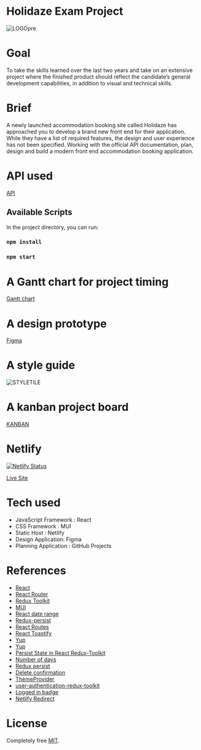 
# Holidaze Exam Project

![LOGOpre](https://github.com/gitAji/project-holidaze/assets/89026824/78ffc4dc-8b03-4911-8239-7c3d3d05e119)

# Goal
To take the skills learned over the last two years and take on an extensive project where the finished product should reflect the candidate’s general development capabilities, in addition to visual and technical skills.

# Brief
A newly launched accommodation booking site called Holidaze has approached you to develop a brand new front end for their application. While they have a list of required features, the design and user experience has not been specified. Working with the official API documentation, plan, design and build a modern front end accommodation booking application.
# API used
[API](https://noroff-api-docs.netlify.app/holidaze/bookings)


## Available Scripts

In the project directory, you can run:


### `npm install`

### `npm start`



# A Gantt chart for project timing
[Gantt chart](https://github.com/users/gitAji/projects/4/views/2)

# A design prototype
[Figma](https://www.figma.com/file/gRW66h02xkgZVYzHmMeGTE/Holidaze?type=design&node-id=0%3A1&t=ohxlpuFqBc7BG38x-1)
# A style guide
![STYLETILE](https://github.com/gitAji/project-holidaze/assets/89026824/ba06ee7d-3496-4f10-ac1b-1571e6940ef2)


# A kanban project board
[KANBAN](https://github.com/users/gitAji/projects/4/views/1)
# Netlify

[![Netlify Status](https://api.netlify.com/api/v1/badges/4e8e5ed2-3cc5-4bf9-bf36-6455e2648df0/deploy-status)](https://app.netlify.com/sites/project-holidaze/deploys)

[Live Site](https://project-holidaze.netlify.app/)
# Tech used 
- JavaScript Framework : React
- CSS Framework : MUI
- Static Host : Netlify
- Design Application: Figma
- Planning Application : GitHub Projects
# References
- [React](https://reactjs.org/)
- [React Router](https://reactrouter.com/)
- [Redux Toolkit](https://redux-toolkit.js.org/api/createReducer)
- [MUI](https://mui.com)
- [React date range](https://hypeserver.github.io/react-date-range/)
- [Redux-persist](https://www.npmjs.com/package/redux-persist)
- [React Routes](https://dev.to/collins87mbathi/reactjs-protected-route-m3j)
- [React Toastify](https://fkhadra.github.io/react-toastify/introduction)
- [Yup](https://www.npmjs.com/package/yup)
- [Yup](https://github.com/jquense/yup)
- [ Persist State in React Redux-Toolkit](https://www.youtube.com/watch?v=b88Z5POQBwI&t=4s)
- [Number of days ](https://www.geeksforgeeks.org/how-to-calculate-the-number-of-days-between-two-dates-in-javascript/)
- [Redux persist](https://www.npmjs.com/package/redux-persist)
- [Delete confirmation](https://christopher-dent.medium.com/adding-a-delete-confirmation-to-your-react-app-55221701daa6)
- [ThemeProvider](https://stackoverflow.com/questions/57108648/how-do-i-access-material-uis-theme-in-styled-component)
- [user-authentication-redux-toolkit](https://blog.logrocket.com/handling-user-authentication-redux-toolkit/)
- [Logged in badge](https://mui.com/material-ui/react-avatar/)
- [Netlify Redirect](https://www.youtube.com/watch?v=PQNmNqTY954)
# License 
Completely free [MIT](https://opensource.org/licenses/MIT).
